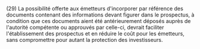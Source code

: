 (29) La possibilité offerte aux émetteurs d'incorporer par référence des documents contenant des informations devant figurer dans le prospectus, à condition que ces documents aient été antérieurement déposés auprès de l'autorité compétente ou approuvés par celle-ci, devrait faciliter l'établissement des prospectus et en réduire le coût pour les émetteurs, sans compromettre pour autant la protection des investisseurs.